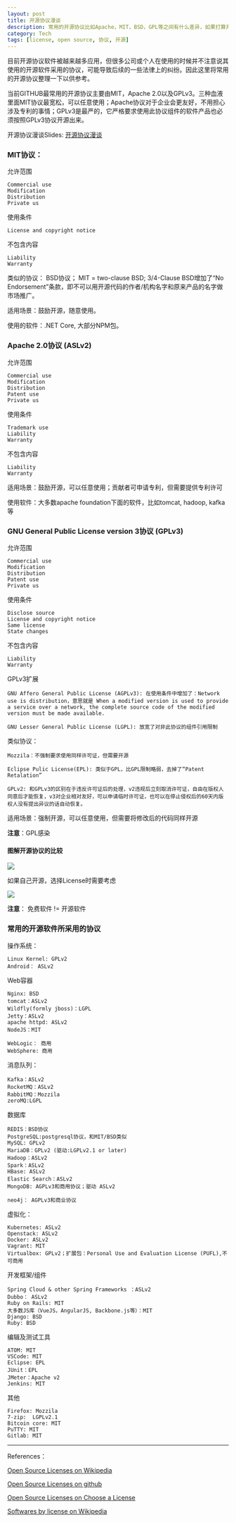 ```yaml
---
layout: post
title: 开源协议漫谈
description: 常用的开源协议比如Apache，MIT，BSD，GPL等之间有什么差异，如果打算开源软件的话如何选择开源协议
category: Tech
tags: [license, open source, 协议, 开源]
---
```


目前开源协议软件被越来越多应用，但很多公司或个人在使用的时候并不注意说其使用的开源软件采用的协议，可能导致后续的一些法律上的纠纷。因此这里将常用的开源协议整理一下以供参考。

当前GITHUB最常用的开源协议主要由MIT，Apache 2.0以及GPLv3。三种血液里面MIT协议最宽松，可以任意使用；Apache协议对于企业会更友好，不用担心涉及专利的事情；GPLv3是最严的，它严格要求使用此协议组件的软件产品也必须按照GPLv3协议开源出来。

开源协议漫谈Slides: [开源协议漫谈](/images/atts/just-open-source-liceses.pdf)

### MIT协议：

允许范围

    Commercial use
    Modification
    Distribution
    Private us

使用条件

    License and copyright notice

不包含内容
    
    Liability
    Warranty

类似的协议： BSD协议； MIT = two-clause BSD; 3/4-Clause BSD增加了“No Endorsement”条款，即不可以用开源代码的作者/机构名字和原来产品的名字做市场推广。

适用场景：鼓励开源，随意使用。

使用的软件：.NET Core, 大部分NPM包。

### Apache 2.0协议 (ASLv2)

允许范围

    Commercial use
    Modification
    Distribution
    Patent use
    Private us

使用条件
    
    Trademark use
    Liability
    Warranty

不包含内容
    
    Liability
    Warranty

适用场景：鼓励开源，可以任意使用；贡献者可申请专利，但需要提供专利许可

使用软件：大多数apache foundation下面的软件，比如tomcat, hadoop, kafka等

### GNU General Public License version 3协议 (GPLv3)

允许范围

    Commercial use
    Modification
    Distribution
    Patent use
    Private us

使用条件
    
    Disclose source
    License and copyright notice
    Same license
    State changes

不包含内容
    
    Liability
    Warranty


GPLv3扩展

    GNU Affero General Public License (AGPLv3): 在使用条件中增加了：Network use is distribution，意思就是 When a modified version is used to provide a service over a network, the complete source code of the modified version must be made available.

    GNU Lesser General Public License (LGPL): 放宽了对非此协议的组件引用限制


类似协议：

    Mozzila：不强制要求使用同样许可证，但需要开源

    Eclipse Pulic License(EPL): 类似于GPL，比GPL限制略弱，去掉了“Patent Retalation”

    GPLv2: 和GPLv3的区别在于违反许可证后的处理，v2违规后立刻取消许可证，自由在版权人同意后才能恢复，v3对企业相对友好，可以申请临时许可证，也可以在停止侵权后的60天内版权人没有提出异议的话自动恢复。

适用场景：强制开源，可以任意使用，但需要将修改后的代码同样开源

**注意**：GPL感染



#### 图解开源协议的比较

![](/images/open-source-software-licensing.png)


如果自己开源，选择License时需要考虑

![](/images/open-source-software-licenses-choose.png)

**注意**： 免费软件 != 开源软件

### 常用的开源软件所采用的协议

操作系统：
    
    Linux Kernel: GPLv2
    Android： ASLv2

Web容器
    
    Nginx: BSD
    tomcat：ASLv2
    Wildfly(formly jboss)：LGPL
    Jetty：ASLv2
    apache httpd: ASLv2
    NodeJS：MIT

    WebLogic： 商用
    WebSphere: 商用

消息队列： 

    Kafka：ASLv2
    RocketMQ：ASLv2
    RabbitMQ：Mozzila
    zeroMQ:LGPL

数据库

    REDIS：BSD协议
    PostgreSQL:postgresql协议，和MIT/BSD类似
    MySQL: GPLv2
    MariaDB：GPLv2 (驱动:LGPLv2.1 or later)
    Hadoop：ASLv2
    Spark：ASLv2
    HBase: ASLv2
    Elastic Search：ASLv2
    MongoDB: AGPLv3和商用协议；驱动 ASLv2

    neo4j： AGPLv3和商业协议

虚拟化：

    Kubernetes: ASLv2
    Openstack: ASLv2
    Docker: ASLv2
    Vagrant: MIT
    Virtualbox: GPLv2；扩展包：Personal Use and Evaluation License (PUFL),不可商用


开发框架/组件

    Spring Cloud & other Spring Frameworks ：ASLv2
    Dubbo： ASLv2
    Ruby on Rails: MIT
    大多数JS库（VueJS，AngularJS, Backbone.js等）：MIT
    Django: BSD
    Ruby: BSD

编辑及测试工具

    ATOM: MIT
    VSCode: MIT
    Eclipse: EPL
    JUnit：EPL
    JMeter：Apache v2
    Jenkins: MIT

其他

    Firefox: Mozzila
    7-zip:  LGPLv2.1
    Bitcoin core: MIT
    PuTTY: MIT
    Gitlab: MIT

-------



References：

[Open Source Licenses on Wikipedia](https://en.wikipedia.org/wiki/Comparison_of_free_and_open-source_software_licenses)

[Open Source Licenses on github](https://opensource.guide/legal/)

[Open Source Licenses on Choose a License](https://choosealicense.com/licenses/)

[Softwares by license on Wikipedia](https://en.wikipedia.org/wiki/Category:Free_software_by_license)
